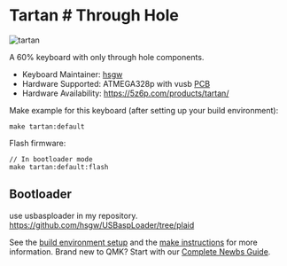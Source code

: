 # Tartan # Through Hole

![tartan](https://i.imgur.com/1qSrVcs.jpg)

A 60% keyboard with only through hole components.   

* Keyboard Maintainer: [hsgw](https://github.com/hsgw)
* Hardware Supported: ATMEGA328p with vusb [PCB](https://github.com/hsgw/tartan)
* Hardware Availability: https://5z6p.com/products/tartan/

Make example for this keyboard (after setting up your build environment):

    make tartan:default

Flash firmware:

    // In bootloader mode
    make tartan:default:flash

## Bootloader
use usbasploader in my repository.
https://github.com/hsgw/USBaspLoader/tree/plaid


See the [build environment setup](https://docs.qmk.fm/#/getting_started_build_tools) and the [make instructions](https://docs.qmk.fm/#/getting_started_make_guide) for more information. Brand new to QMK? Start with our [Complete Newbs Guide](https://docs.qmk.fm/#/newbs).

